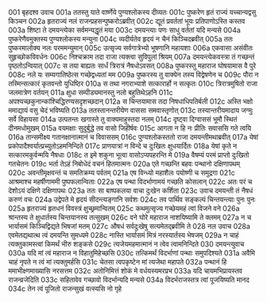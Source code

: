 001	बृहदश्व उवाच
001a	ततस्तु याते वार्ष्णेये पुण्यश्लोकस्य दीव्यतः
001c	पुष्करेण हृतं राज्यं यच्चान्यद्वसु किञ्चन
002a	हृतराज्यं नलं राजन्प्रहसन्पुष्करोऽब्रवीत्
002c	द्यूतं प्रवर्ततां भूयः प्रतिपाणोऽस्ति कस्तव
003a	शिष्टा ते दमयन्त्येका सर्वमन्यद्धृतं मया
003c	दमयन्त्याः पणः साधु वर्ततां यदि मन्यसे
004a	पुष्करेणैवमुक्तस्य पुण्यश्लोकस्य मन्युना
004c	व्यदीर्यतेव हृदयं न चैनं किञ्चिदब्रवीत्
005a	ततः पुष्करमालोक्य नलः परममन्युमान्
005c	उत्सृज्य सर्वगात्रेभ्यो भूषणानि महायशाः
006a	एकवासा असंवीतः सुहृच्छोकविवर्धनः
006c	निश्चक्राम तदा राजा त्यक्त्वा सुविपुलां श्रियम्
007a	दमयन्त्येकवस्त्रा तं गच्छन्तं पृष्ठतोऽन्वियात्
007c	स तया बाह्यतः सार्धं त्रिरात्रं नैषधोऽवसत्
008a	पुष्करस्तु महाराज घोषयामास वै पुरे
008c	नले यः सम्यगातिष्ठेत्स गच्छेद्वध्यतां मम
009a	पुष्करस्य तु वाक्येन तस्य विद्वेषणेन च
009c	पौरा न तस्मिन्सत्कारं कृतवन्तो युधिष्ठिर
010a	स तथा नगराभ्याशे सत्कारार्हो न सत्कृतः
010c	त्रिरात्रमुषितो राजा जलमात्रेण वर्तयन्
011a	क्षुधा सम्पीड्यमानस्तु नलो बहुतिथेऽहनि
011c	अपश्यच्छकुनान्कांश्चिद्धिरण्यसदृशच्छदान्
012a	स चिन्तयामास तदा निषधाधिपतिर्बली
012c	अस्ति भक्षो ममाद्यायं वसु चेदं भविष्यति
013a	ततस्तानन्तरीयेण वाससा समवास्तृणोत्
013c	तस्यान्तरीयमादाय जग्मुः सर्वे विहायसा
014a	उत्पतन्तः खगास्ते तु वाक्यमाहुस्तदा नलम्
014c	दृष्ट्वा दिग्वाससं भूमौ स्थितं दीनमधोमुखम्
015a	वयमक्षाः सुदुर्बुद्धे तव वासो जिहीर्षवः
015c	आगता न हि नः प्रीतिः सवाससि गते त्वयि
016a	तान्समीक्ष्य गतानक्षानात्मानं च विवाससम्
016c	पुण्यश्लोकस्ततो राजा दमयन्तीमथाब्रवीत्
017a	येषां प्रकोपादैश्वर्यात्प्रच्युतोऽहमनिन्दिते
017c	प्राणयात्रां न विन्दे च दुःखितः क्षुधयार्दितः
018a	येषां कृते न सत्कारमकुर्वन्मयि नैषधाः
018c	त इमे शकुना भूत्वा वासोऽप्यपहरन्ति मे
019a	वैषम्यं परमं प्राप्तो दुःखितो गतचेतनः
019c	भर्ता तेऽहं निबोधेदं वचनं हितमात्मनः
020a	एते गच्छन्ति बहवः पन्थानो दक्षिणापथम्
020c	अवन्तीमृक्षवन्तं च समतिक्रम्य पर्वतम्
021a	एष विन्ध्यो महाशैलः पयोष्णी च समुद्रगा
021c	आश्रमाश्च महर्षीणाममी पुष्पफलान्विताः
022a	एष पन्था विदर्भाणामयं गच्छति कोसलान्
022c	अतः परं च देशोऽयं दक्षिणे दक्षिणापथः
023a	ततः सा बाष्पकलया वाचा दुःखेन कर्शिता
023c	उवाच दमयन्ती तं नैषधं करुणं वचः
024a	उद्वेपते मे हृदयं सीदन्त्यङ्गानि सर्वशः
024c	तव पार्थिव सङ्कल्पं चिन्तयन्त्याः पुनः पुनः
025a	हृतराज्यं हृतधनं विवस्त्रं क्षुच्छ्रमान्वितम्
025c	कथमुत्सृज्य गच्छेयमहं त्वां विजने वने
026a	श्रान्तस्य ते क्षुधार्तस्य चिन्तयानस्य तत्सुखम्
026c	वने घोरे महाराज नाशयिष्यामि ते क्लमम्
027a	न च भार्यासमं किञ्चिद्विद्यते भिषजां मतम्
027c	औषधं सर्वदुःखेषु सत्यमेतद्ब्रवीमि ते
028	नल उवाच
028a	एवमेतद्यथात्थ त्वं दमयन्ति सुमध्यमे
028c	नास्ति भार्यासमं मित्रं नरस्यार्तस्य भेषजम्
029a	न चाहं त्यक्तुकामस्त्वां किमर्थं भीरु शङ्कसे
029c	त्यजेयमहमात्मानं न त्वेव त्वामनिन्दिते
030	दमयन्त्युवाच
030a	यदि मां त्वं महाराज न विहातुमिहेच्छसि
030c	तत्किमर्थं विदर्भाणां पन्थाः समुपदिश्यते
031a	अवैमि चाहं नृपते न त्वं मां त्यक्तुमर्हसि
031c	चेतसा त्वपकृष्टेन मां त्यजेथा महापते
032a	पन्थानं हि ममाभीक्ष्णमाख्यासि नरसत्तम
032c	अतोनिमित्तं शोकं मे वर्धयस्यमरप्रभ
033a	यदि चायमभिप्रायस्तव राजन्व्रजेदिति
033c	सहितावेव गच्छावो विदर्भान्यदि मन्यसे
034a	विदर्भराजस्तत्र त्वां पूजयिष्यति मानद
034c	तेन त्वं पूजितो राजन्सुखं वत्स्यसि नो गृहे
